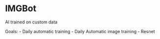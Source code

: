 # IMGBot
AI trained on custom data

Goals:
    - Daily automatic training
    - Daily Automatic image training
    - Resnet